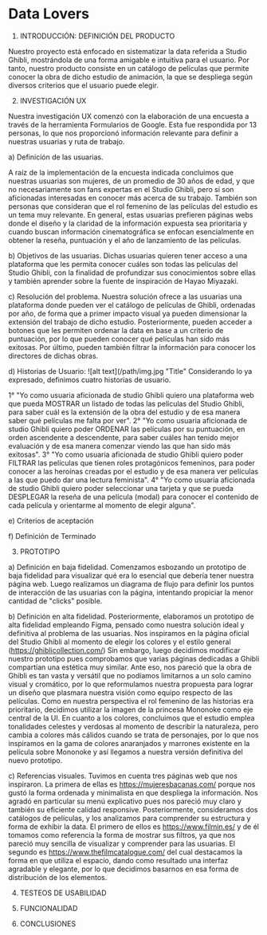 # Data Lovers



1.	INTRODUCCIÓN: DEFINICIÓN DEL PRODUCTO

Nuestro proyecto está enfocado en sistematizar la data referida a Studio Ghibli, mostrándola de una forma amigable e intuitiva para el usuario. Por tanto, nuestro producto consiste en un catálogo de películas que permite conocer la obra de dicho estudio de animación, la que se despliega según diversos criterios que el usuario puede elegir.

2.	INVESTIGACIÓN UX

 Nuestra investigación UX comenzó con la elaboración de una encuesta a través de la herramienta Formularios de Google. Esta fue respondida por 13 personas, lo que nos proporcionó información relevante para definir a nuestras usuarias y ruta de trabajo.

a) Definición de las usuarias. 


A raíz de la implementación de la encuesta indicada concluimos que nuestras usuarias son mujeres, de un promedio de 30 años de edad, y que no necesariamente son fans expertas en el Studio Ghibli, pero sí son aficionadas interesadas en conocer más acerca de su trabajo. También son personas que consideran que el rol femenino de las películas del estudio es un tema muy relevante. 
En general, estas usuarias prefieren páginas webs donde el diseño y la claridad de la información expuesta sea prioritaria y cuando buscan información cinematográfica se enfocan esencialmente en obtener la reseña, puntuación y el año de lanzamiento de las películas.

b) Objetivos de las usuarias.
Dichas usuarias quieren tener acceso a una plataforma que les permita conocer cuáles son todas las películas del Studio Ghibli, con la finalidad de profundizar sus conocimientos sobre ellas y también aprender sobre la fuente de inspiración de Hayao Miyazaki. 


c) Resolución del problema.
Nuestra solución ofrece a las usuarias una plataforma donde pueden ver el catálogo de películas de Ghibli, ordenadas por año, de forma que a primer impacto visual ya pueden dimensionar la extensión del trabajo de dicho estudio. Posteriormente, pueden acceder a botones que les permiten ordenar la data en base a un criterio de puntuación, por lo que pueden conocer qué películas han sido más exitosas. Por último, pueden también filtrar la información para conocer los directores de dichas obras. 


d) Historias de Usuario: ![alt text](/path/img.jpg "Title"
Considerando lo ya expresado, definimos cuatro historias de usuario. 


1° "Yo como usuaria aficionada de studio Ghibli quiero una plataforma web que pueda MOSTRAR un listado de todas las películas del Studio Ghibli, para saber cuál es la extensión de la obra del estudio y de esa manera saber qué películas me falta por ver".
2° "Yo como usuaria aficionada de studio Ghibli quiero poder ORDENAR las películas por su puntuación, en orden ascendente a descendente, para saber cuáles han tenido mejor evaluación y de esa manera comenzar viendo las que han sido más exitosas".
3° "Yo como usuaria aficionada de studio Ghibli quiero poder FILTRAR las películas que tienen roles protagónicos femeninos, para poder conocer a las heroínas creadas por el estudio y de esa manera ver películas a las que puedo dar una lectura feminista". 
4° "Yo como usuaria aficionada de studio Ghibli quiero poder seleccionar una tarjeta y que se pueda DESPLEGAR la reseña de una película (modal) para conocer el contenido de cada película y orientarme al momento de elegir alguna".

e) Criterios de aceptación


f) Definición de Terminado


3.	PROTOTIPO

a) Definición en baja fidelidad.
Comenzamos esbozando un prototipo de baja fidelidad para visualizar qué era lo esencial que debería tener nuestra página web. Luego realizamos un diagrama de flujo para definir los puntos de interacción de las usuarias con la página, intentando propiciar la menor cantidad de "clicks" posible. 

b) Definición en alta fidelidad.
Posteriormente, elaboramos un prototipo de alta fidelidad empleando Figma, pensado como nuestra solución ideal y definitiva al problema de las usuarias. Nos inspiramos en la página oficial del Studio Ghibli al momento de elegir los colores y el estilo general (https://ghiblicollection.com/)
Sin embargo, luego decidimos modificar nuestro prototipo pues comprobamos que varias páginas dedicadas a Ghibli compartían una estética muy similar. Ante eso, nos pareció que la obra de Ghibli es tan vasta y versátil que no podíamos limitarnos a un solo camino visual y cromático, por lo que reformulamos nuestra propuesta para lograr un diseño que plasmara nuestra visión como equipo respecto de las películas. 
Como en nuestra perspectiva el rol femenino de las historias era prioritario, decidimos utilizar la imagen de la princesa Mononoke como eje central de la UI. En cuanto a los colores, concluimos que el estudio emplea tonalidades celestes y verdosas al momento de describir la naturaleza, pero cambia a colores más cálidos cuando se trata de personajes, por lo que nos inspiramos en la gama de colores anaranjados y marrones existente en la película sobre Mononoke y así llegamos a nuestra versión definitiva del nuevo prototipo.  

c) Referencias visuales.
Tuvimos en cuenta tres páginas web que nos inspiraron. La primera de ellas es https://mujeresbacanas.com/ porque nos gustó la forma ordenada y minimalista en que despliega la información. Nos agradó en particular su menú explicativo pues nos pareció muy claro y también su eficiente calidad responsive. 
Posteriormente, consideramos dos catálogos de películas, y los analizamos para comprender su estructura y forma de exhibir la data. El primero de ellos es https://www.filmin.es/ y de él tomamos como referencia la forma de mostrar sus filtros, ya que nos pareció muy sencilla de visualizar y comprender para las usuarias. El segundo es https://www.thefilmcatalogue.com/ del cual destacamos la forma en que utiliza el espacio, dando como resultado una interfaz agradable y elegante, por lo que decidimos basarnos en esa forma de distribución de los elementos. 


4. TESTEOS DE USABILIDAD

5.	FUNCIONALIDAD

6. CONCLUSIONES


